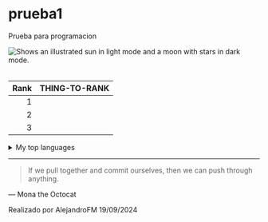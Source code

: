 # prueba1
Prueba para programacion <br>

<picture>
  <source media="(prefers-color-scheme: dark)" srcset="https://user-images.githubusercontent.com/25423296/163456776-7f95b81a-f1ed-45f7-b7ab-8fa810d529fa.png">
  <source media="(prefers-color-scheme: light)" srcset="https://user-images.githubusercontent.com/25423296/163456779-a8556205-d0a5-45e2-ac17-42d089e3c3f8.png">
  <img alt="Shows an illustrated sun in light mode and a moon with stars in dark mode." src="https://user-images.githubusercontent.com/25423296/163456779-a8556205-d0a5-45e2-ac17-42d089e3c3f8.png">
</picture>

<br>
<br>


| Rank | THING-TO-RANK |
|-----:|---------------|
|     1|               |
|     2|               |
|     3|               |




<details>
<summary>My top languages</summary>

| Rank | Languages |
|-----:|-----------|
|     1| JavaScript|
|     2| Python    |
|     3| SQL       |

</details>



---
> If we pull together and commit ourselves, then we can push through anything.

— Mona the Octocat


<!-- TO DO: add more details about me later -->


Realizado por AlejandroFM 19/09/2024
